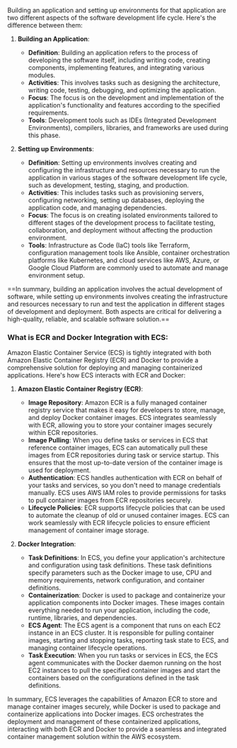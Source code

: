 Building an application and setting up environments for that application are two different aspects of the software development life cycle. Here's the difference between them:

1. **Building an Application**:
    
    - **Definition**: Building an application refers to the process of developing the software itself, including writing code, creating components, implementing features, and integrating various modules.
    - **Activities**: This involves tasks such as designing the architecture, writing code, testing, debugging, and optimizing the application.
    - **Focus**: The focus is on the development and implementation of the application's functionality and features according to the specified requirements.
    - **Tools**: Development tools such as IDEs (Integrated Development Environments), compilers, libraries, and frameworks are used during this phase.
2. **Setting up Environments**:
    
    - **Definition**: Setting up environments involves creating and configuring the infrastructure and resources necessary to run the application in various stages of the software development life cycle, such as development, testing, staging, and production.
    - **Activities**: This includes tasks such as provisioning servers, configuring networking, setting up databases, deploying the application code, and managing dependencies.
    - **Focus**: The focus is on creating isolated environments tailored to different stages of the development process to facilitate testing, collaboration, and deployment without affecting the production environment.
    - **Tools**: Infrastructure as Code (IaC) tools like Terraform, configuration management tools like Ansible, container orchestration platforms like Kubernetes, and cloud services like AWS, Azure, or Google Cloud Platform are commonly used to automate and manage environment setup.

==In summary, building an application involves the actual development of software, while setting up environments involves creating the infrastructure and resources necessary to run and test the application in different stages of development and deployment. Both aspects are critical for delivering a high-quality, reliable, and scalable software solution.==

### What is ECR and Docker Integration with ECS:
Amazon Elastic Container Service (ECS) is tightly integrated with both Amazon Elastic Container Registry (ECR) and Docker to provide a comprehensive solution for deploying and managing containerized applications. Here's how ECS interacts with ECR and Docker:

1. **Amazon Elastic Container Registry (ECR)**:
    
    - **Image Repository**: Amazon ECR is a fully managed container registry service that makes it easy for developers to store, manage, and deploy Docker container images. ECS integrates seamlessly with ECR, allowing you to store your container images securely within ECR repositories.
    - **Image Pulling**: When you define tasks or services in ECS that reference container images, ECS can automatically pull these images from ECR repositories during task or service startup. This ensures that the most up-to-date version of the container image is used for deployment.
    - **Authentication**: ECS handles authentication with ECR on behalf of your tasks and services, so you don't need to manage credentials manually. ECS uses AWS IAM roles to provide permissions for tasks to pull container images from ECR repositories securely.
    - **Lifecycle Policies**: ECR supports lifecycle policies that can be used to automate the cleanup of old or unused container images. ECS can work seamlessly with ECR lifecycle policies to ensure efficient management of container image storage.
2. **Docker Integration**:
    
    - **Task Definitions**: In ECS, you define your application's architecture and configuration using task definitions. These task definitions specify parameters such as the Docker image to use, CPU and memory requirements, network configuration, and container definitions.
    - **Containerization**: Docker is used to package and containerize your application components into Docker images. These images contain everything needed to run your application, including the code, runtime, libraries, and dependencies.
    - **ECS Agent**: The ECS agent is a component that runs on each EC2 instance in an ECS cluster. It is responsible for pulling container images, starting and stopping tasks, reporting task state to ECS, and managing container lifecycle operations.
    - **Task Execution**: When you run tasks or services in ECS, the ECS agent communicates with the Docker daemon running on the host EC2 instances to pull the specified container images and start the containers based on the configurations defined in the task definitions.

In summary, ECS leverages the capabilities of Amazon ECR to store and manage container images securely, while Docker is used to package and containerize applications into Docker images. ECS orchestrates the deployment and management of these containerized applications, interacting with both ECR and Docker to provide a seamless and integrated container management solution within the AWS ecosystem.